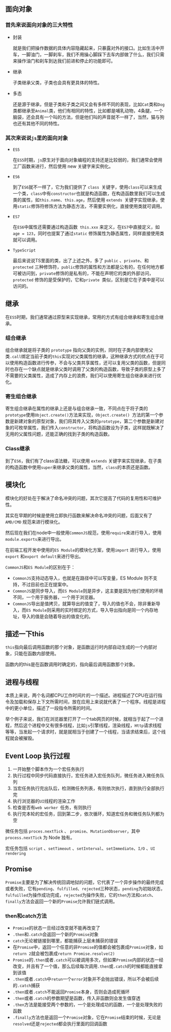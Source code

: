 ## 面向对象

### 首先来说面向对象的三大特性

- 封装

  就是我们把操作数据的具体内容隐藏起来，只暴露对外的接口。比如生活中开车，一脚油门，一脚刹车，我们不用操心脚踩下去车内部做了什么，我们只需来操作油门和刹车到达我们前进和停止的功能即可。

- 继承

  子类继承父类，子类也会具有更具体的特性。

- 多态

  还是源于继承，但是子类和子类之间又会有多样不同的表现，比如`Cat`类和`Dog`类都继承至`Animal`类，他们有相同的特性，比如都是哺乳动物，4条腿，一个脑袋，还会具有一个叫的方法，但是他们叫的声音就不一样了，当然，猫与狗也还有其他不同的特性。

### 其次来说说`js`里的面向对象

- `ES5`

  在`ES5`时期，`js`原生对于面向对象编程的支持还是比较弱的，我们通常会使用工厂函数来进行，然后使用 new 关键字来实例化。

- `ES6`

  到了`ES6`就不一样了，它为我们提供了 `class `关键字，使用`class`可以来生成一个类，`class`中有`constructor`也就是构造函数，在构造函数里我们可以生成类的属性，如`this.name`、`this.age`，然后使用 `extends `关键字实现继承，使用`static`修饰符修饰方法为静态方法，不需要实例化，直接使用类就可调用。

- `ES7`

  在`ES6`中属性还需要通过构造函数` this.xxx` 来定义，在`ES7`中直接定义，如` age = 123`，同时也提案了通过`static` 修饰属性为静态属性，同样直接使用类就可以调用。

- `TypeScript`

  最后来说说TS里面的类，出了上述之外，多了 `public` 、`private`、和` protected` 三种修饰符，`public`修饰的属性和方法都是公有的，在任何地方都可被访问到，`private`修饰的是私有的，不能在声明它的类的外部访问，`protected` 修饰的是受保护的，它和`private `类似，区别是它在子类中是可以访问的。

  

## 继承

 在`ES5`时期，我们通常通过原型来实现继承，常用的方式有组合继承和寄生组合继承。

### 组合继承

组合继承就是将子类的 `prototype` 指向父类的实例，同时在子类内部使用父类` .call `绑定当前子类的`this`实现对父类属性的继承，这种继承方式的优点在于可以使用构造函数进行传参，不会与父类共享属性，还可以复用父类的函数，但是同时也存在一个缺点就是继承父类时调用了父类的构造函数，导致子类的原型上多了不需要的父类属性，造成了内存上的浪费，我们可以使用寄生组合继承来进行优化。

### 寄生组合继承

寄生组合继承在属性的继承上还是与组合继承一致，不同点在于将子类的`prototype`使用`Object.create()`方法来实现，`Object.create() `方法的第一个参数是新建对象的原型对象，我们将其传入父类的`prototype`，第二个参数是新建对象的可枚举属性，我们传入` constructor `，将构造函数设为子类，这样就既解决了无用的父属性问题，还能正确的找到子类的构造函数。

### Class继承

到了`ES6`，我们有了class语法糖，可以使用 `extends` 关键字来实现继承，在子类的构造函数中使用`super`来继承父类的属性，当然，`class`的本质还是函数。



## 模块化

模块化的好处在于解决了命名冲突的问题，其次它提高了代码的复用性和可维护性。

其实在早期的时候是使用立即执行函数来解决命名冲突的问题，后面又有了` AMD/CMD` 规范来进行模块化。

然后现在我们在node中一般使用`CommonJS`规范，使用`require`来进行导入，使用`module.exports`来进行导出。

在前端工程开发中使用的`ES Module`的模块化方案，使用`import` 进行导入，使用`export` 和`export default`来进行导出。

`CommonJS`和`ES Module`的区别在于：

- `CommonJS`支持动态导入，也就是在路径中可以写变量，ES Module 则不支持，不过目前也正在提案中。
- `CommonJS`是同步导入，而`ES Module`则是异步，这主要是因为他们使用的环境不同，一个用于服务器，一个用于浏览器。
- `CommonJS`导出是值拷贝，就算导出的值变了，导入的值也不会，除非重新导入，而`ES Module`则采用的实时绑定的方式，导入导出指向是同一个内存地址，导入的值是会随着导出的值变化的。



## 描述一下this

`this`指向最后调用函数的那个对象，是函数运行时内部自动生成的一个内部对象，只能在函数内部使用。

函数内的this是在函数调用时确定的，指向最后调用函数那个对象。



## 进程与线程

本质上来说，两个名词都CPU工作时间片的一个描述。进程描述了CPU在运行指令及加载和保存上下文所需时间，放在应用上来说就代表了一个程序。线程是进程中的更小单位，描述了一段指令所需的时间。

举个例子来说，我们在浏览器里打开了一个tab网页的时候，就相当于起了一个进程，然后这个进程中又有很多线程，比如`js`引擎线程，渲染线程，`Http`请求线程等等，当发起一个请求时，就是就相当于创建了一个线程，当请求结束后，这个线程就会被摧毁。



## Event Loop 执行过程

1. 一开始整个脚本作为一个宏任务执行
2. 执行过程中同步代码直接执行，宏任务进入宏任务队列，微任务进入微任务队列
3. 当宏任务执行完出队后，检测微任务列表，有则依次执行，直到执行全部执行完
4. 执行浏览器的`UI`线程的渲染工作
5. 检查是否有`web worker `任务，有则执行
6. 执行完本轮的宏任务，回到第二步，依次循环，知道宏任务和微任务队列都为空

微任务包括 `proces.nextTick` 、 `promise`、`MutationObserver`，其中 `process.nextTick` 为 Node 独有。

宏任务包括 `script` 、`setTimeout` 、`setInterval`、`setImmediate`、`I/O` 、`UI rendering`



## Promise

`Promise`主要是为了解决传统回调地狱的问题，它代表了一个异步操作的最终完成或者失败，它有`pending`、`fulfilled`、`rejected`三种状态，`pending`为初始状态，`fulfuilled`为操作成功完成，`rejected`为操作失败，它的`then`方法和`catch`、`finally`方法会返回一个新的`Promise`允许我们链式调用。

### then和catch方法

- `Promise`的状态一旦经过改变就不能再改变了
- `.then`和`.catch`会返回一个新的`Promise`对象
- `catch`无论被链接到哪里，都能捕获上层未捕获的错误
- 在`Promise`中，返回一个任意的非`Promise`的值都会被包裹成`Promise`对象，如`return 2`就会被包裹成`return Promise.resolve(2)`
- `Promise`的`.then`或者`.catch`可以被调用多次，但如果`Promise`内部的状态一经改变，并且有了一个值，那么后续每次调用`.then`或`.catch`的时候都能直接拿到该值
- `.then`或者`.catch`中`retun`一个`error`对象并不会抛出错误，所以不会被后续的`.catch`捕获
- `.then`或者`.catch`不能返回`Promise`本身，否则会造成死循环
- `.then`或者`.catch`的参数期望是函数，传入非函数则会发生值穿透
- `.then`方法是能接受两个参数的，一个是处理成功的函数，一个是处理失败的函数
- `.finally`方法也是返回一个`Promise`对象，它在`Promise`结束的时候，无论是`resolved`还是`rejected`都会执行里面的回调函数

